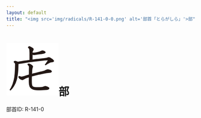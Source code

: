 ```yaml
---
layout: default
title: "<img src='img/radicals/R-141-0-0.png' alt='部首「とらがしら」'>部"  # glyphをタイトルに使用
---
```


# <img src='img/radicals/R-141-0-0.png' alt='部首「とらがしら」'>部
部首ID: R-141-0

